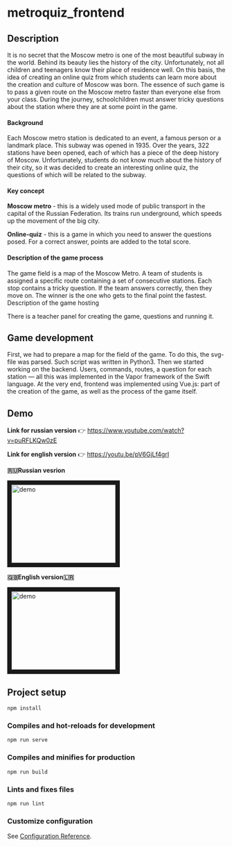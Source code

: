 # metroquiz_frontend

## Description

It is no secret that the Moscow metro is one of the most beautiful subway in the world. Behind its beauty lies the history of the city. Unfortunately, not all children and teenagers know their place of residence well. On this basis, the idea of creating an online quiz from which students can learn more about the creation and culture of Moscow was born.
The essence of such game is to pass a given route on the Moscow metro faster than everyone else from your class. During the journey, schoolchildren must answer tricky questions about the station where they are at some point in the game.  

#### Background
Each Moscow metro station is dedicated to an event, a famous person or a landmark place. This subway was opened in 1935. Over the years, 322 stations have been opened, each of which has a piece of the deep history of Moscow. Unfortunately, students do not know much about the history of their city, so it was decided to create an interesting online quiz, the questions of which will be related to the subway.

#### Key concept
**Moscow metro** - this is a widely used mode of public transport in the capital of the Russian Federation. Its trains run underground, which speeds up the movement of the big city.

**Online-quiz** - this is a game in which you need to answer the questions posed. For a correct answer, points are added to the total score.

#### Description of the game process

The game field is a map of the Moscow Metro. A team of students is assigned a specific route containing a set of consecutive stations. Each stop contains a tricky question. If the team answers correctly, then they move on. The winner is the one who gets to the final point the fastest.
Description of the game hosting

There is a teacher panel for creating the game, questions and running it.

## Game development
First, we had to prepare a map for the field of the game. To do this, the svg-file was parsed. Such script was written in Python3.
Then we started working on the backend. Users, commands, routes, a question for each station — all this was implemented in the Vapor framework of the Swift language.
At the very end, frontend was implemented using Vue.js: part of the creation of the game, as well as the process of the game itself.

## Demo
**Link for russian version** 👉 https://www.youtube.com/watch?v=puRFLKQw0zE

**Link for english version** 👉 https://youtu.be/pV6GjLf4grI 

**🇷🇺Russian vesrion**  

<a href="http://www.youtube.com/watch?feature=player_embedded&v=puRFLKQw0zE" target="_blank"><img src="http://img.youtube.com/vi/puRFLKQw0zE/0.jpg" 
alt="demo" width="240" height="180" border="10" /></a>

**🇬🇧English version🇱🇷** 

<a href="http://www.youtube.com/watch?feature=player_embedded&v=pV6GjLf4grI" target="_blank"><img src="http://img.youtube.com/vi/pV6GjLf4grI/0.jpg" 
alt="demo" width="240" height="180" border="10" /></a>  

## Project setup
```
npm install
```

### Compiles and hot-reloads for development
```
npm run serve
```

### Compiles and minifies for production
```
npm run build
```

### Lints and fixes files
```
npm run lint
```

### Customize configuration
See [Configuration Reference](https://cli.vuejs.org/config/).
